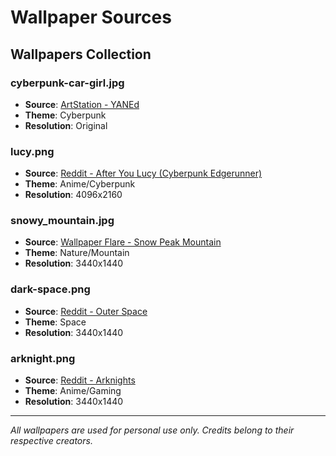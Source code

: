 # Wallpaper Sources

## Wallpapers Collection

### cyberpunk-car-girl.jpg
- **Source**: [ArtStation - YANEd](https://www.artstation.com/artwork/YANEd)
- **Theme**: Cyberpunk
- **Resolution**: Original

### lucy.png
- **Source**: [Reddit - After You Lucy (Cyberpunk Edgerunner)](https://www.reddit.com/r/wallpaper/comments/11i3gex/after_you_lucy_cyberpunk_edgerunner_4096x2160)
- **Theme**: Anime/Cyberpunk
- **Resolution**: 4096x2160

### snowy_mountain.jpg
- **Source**: [Wallpaper Flare - Snow Peak Mountain](https://www.wallpaperflare.com/snow-peak-mountain-ultrawide-space-blue-nature-scenics-nature-wallpaper-hgcw/download/3440x1440)
- **Theme**: Nature/Mountain
- **Resolution**: 3440x1440

### dark-space.png
- **Source**: [Reddit - Outer Space](https://www.reddit.com/r/WidescreenWallpaper/comments/nhuoao/outer_space_%F0%92%8C%8B_3440_1440/)
- **Theme**: Space
- **Resolution**: 3440x1440

### arknight.png
- **Source**: [Reddit - Arknights](https://www.reddit.com/r/WidescreenWallpaper/comments/nya4g0/arknight_%F0%92%8C%8B_3440_1440/)
- **Theme**: Anime/Gaming
- **Resolution**: 3440x1440

---

*All wallpapers are used for personal use only. Credits belong to their respective creators.*